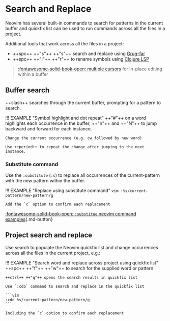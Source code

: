 # Search and Replace

Neovim has several built-in commands to search for patterns in the current buffer and quickfix list can be used to run commands across all the files in a project.

Additional tools that work across all the files in a project:

- ++spc++ ++"s"++ ++"s"++ search and replace using [Grug-far](grug-far.md)
- ++spc++ ++"l"++ ++"r"++ to rename symbols using [Clojure LSP](/neovim/clojure-repl-workflow/refactor-tools/)

> [:fontawesome-solid-book-open: multiple cursors](../multiple-cursors.md) for in-place editing within a buffer


## Buffer search

++slash++ searches through the current buffer, prompting for a pattern to search.

!!! EXAMPLE "Symbol highlight and dot repeat"
    ++"#"++ on a word highlights each occurrence in the buffer, ++"n"++ and ++"N"++ to jump backward and forward for each instance.

    Change the current occurrence (e.g. cw followed by new word)

    Use ++period++ to repeat the change after jumping to the next instance.


### Substitute command

Use the `:substitute` (`:s`) to replace all occurrences of the current-pattern with the new pattern within the buffer.

!!! EXAMPLE "Replace using substitute command"
    ```vim
    :%s/current-pattern/new-pattern/g
    ```

    Add the `c` option to confirm each replacement

 [:fontawesome-solid-book-open: `:substitue` neovim command examples](substitue.md){.md-button}


## Project search and replace

Use search to populate the Neovim quickfix list and change occurrences across all the files in the current project, e.g.:

!!! EXAMPLE "Search word and replace across project using quickfix list"
    ++spc++ ++"f"++ ++"w"++ to search for the supplied word or pattern

    ++ctrl++ ++"q"++ opens the search results in quickfix list

    Use `:cdo` command to search and replace in the quickfix list

    ```vim
    :cdo %s/current-pattern/new-pattern/g
    ```

    Including the `c` option to confirm each replacement


<!-- TODO: review :cdo and similar commands

    use ack.vim/ag.vim with the :cdo command, an intuitive and near-native project-wide find-and-replace solution is now available.

    To replace all instances of foo with bar:

    ```vim
    :Ack foo
    :cdo s/foo/bar/g | update
    ```

    :cdo isn’t the only command that was added around this functionality:

    - :cdo[!] {cmd} - Execute {cmd} in each valid entry in the quickfix list.
    - :cfdo[!] {cmd} - Execute {cmd} in each file in the quickfix list.
    - :ld[o][!] {cmd} - Execute {cmd} in each valid entry in the location list for the current window.
    - :lfdo[!] {cmd} - Execute {cmd} in each file in the location list for the current window.

TODO:
- quickfix list
- `:bufdo`
- `:windo`

-->
